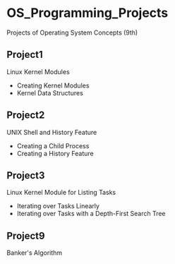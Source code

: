 # OS_Programming_Projects
Projects of Operating System Concepts (9th)

## Project1

Linux Kernel Modules

* Creating Kernel Modules
* Kernel Data Structures


## Project2

UNIX Shell and History Feature

* Creating a Child Process
* Creating a History Feature


## Project3

Linux Kernel Module for Listing Tasks

* Iterating over Tasks Linearly
* Iterating over Tasks with a Depth-First Search Tree


## Project9

Banker's Algorithm
